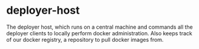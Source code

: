 deployer-host
=============

The deployer host, which runs on a central machine and commands all the deployer clients to locally perform docker administration. Also keeps track of our docker registry, a repository to pull docker images from.
